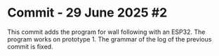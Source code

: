 # Commit - 29 June 2025 \#2
This commit adds the program for wall following with an ESP32. The program works on prototype 1.
The grammar of the log of the previous commit is fixed.